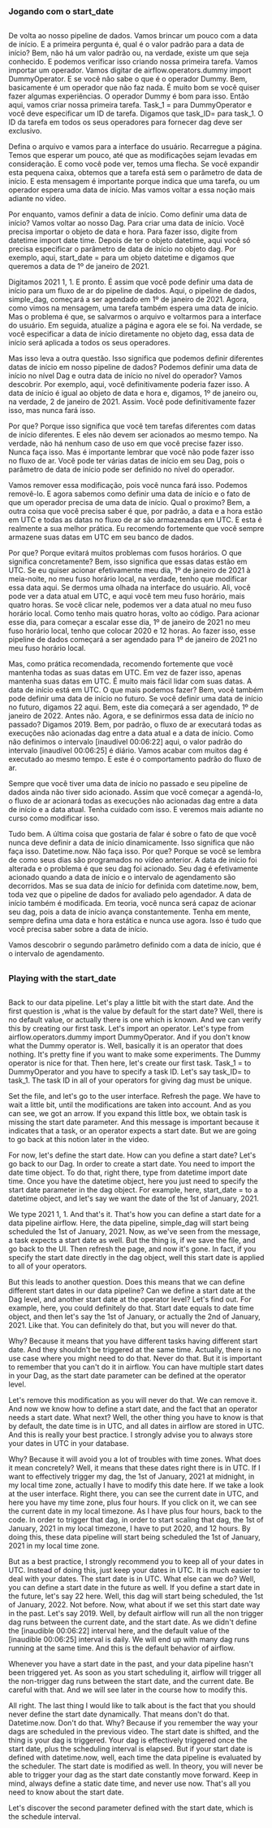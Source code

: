 ### Jogando com o start_date
##

De volta ao nosso pipeline de dados. Vamos brincar um pouco com a data de início. E a primeira pergunta é, qual é o valor padrão para a data de início? Bem, não há um valor padrão ou, na verdade, existe um que seja conhecido. E podemos verificar isso criando nossa primeira tarefa. Vamos importar um operador. Vamos digitar de airflow.operators.dummy import DummyOperator. E se você não sabe o que é o operador Dummy. Bem, basicamente é um operador que não faz nada. É muito bom se você quiser fazer algumas experiências. O operador Dummy é bom para isso. Então aqui, vamos criar nossa primeira tarefa. Task_1 = para DummyOperator e você deve especificar um ID de tarefa. Digamos que task_ID= para task_1. O ID da tarefa em todos os seus operadores para fornecer dag deve ser exclusivo.

Defina o arquivo e vamos para a interface do usuário. Recarregue a página. Temos que esperar um pouco, até que as modificações sejam levadas em consideração. E como você pode ver, temos uma flecha. Se você expandir esta pequena caixa, obtemos que a tarefa está sem o parâmetro de data de início. E esta mensagem é importante porque indica que uma tarefa, ou um operador espera uma data de início. Mas vamos voltar a essa noção mais adiante no vídeo.

Por enquanto, vamos definir a data de início. Como definir uma data de início? Vamos voltar ao nosso Dag. Para criar uma data de início. Você precisa importar o objeto de data e hora. Para fazer isso, digite from datetime import date time. Depois de ter o objeto datetime, aqui você só precisa especificar o parâmetro de data de início no objeto dag. Por exemplo, aqui, start_date = para um objeto datetime e digamos que queremos a data de 1º de janeiro de 2021.

Digitamos 2021 1, 1. E pronto. É assim que você pode definir uma data de início para um fluxo de ar do pipeline de dados. Aqui, o pipeline de dados, simple_dag, começará a ser agendado em 1º de janeiro de 2021. Agora, como vimos na mensagem, uma tarefa também espera uma data de início. Mas o problema é que, se salvarmos o arquivo e voltarmos para a interface do usuário. Em seguida, atualize a página e agora ele se foi. Na verdade, se você especificar a data de início diretamente no objeto dag, essa data de início será aplicada a todos os seus operadores.

Mas isso leva a outra questão. Isso significa que podemos definir diferentes datas de início em nosso pipeline de dados? Podemos definir uma data de início no nível Dag e outra data de início no nível do operador? Vamos descobrir. Por exemplo, aqui, você definitivamente poderia fazer isso. A data de início é igual ao objeto de data e hora e, digamos, 1º de janeiro ou, na verdade, 2 de janeiro de 2021. Assim. Você pode definitivamente fazer isso, mas nunca fará isso.

Por que? Porque isso significa que você tem tarefas diferentes com datas de início diferentes. E eles não devem ser acionados ao mesmo tempo. Na verdade, não há nenhum caso de uso em que você precise fazer isso. Nunca faça isso. Mas é importante lembrar que você não pode fazer isso no fluxo de ar. Você pode ter várias datas de início em seu Dag, pois o parâmetro de data de início pode ser definido no nível do operador.

Vamos remover essa modificação, pois você nunca fará isso. Podemos removê-lo. E agora sabemos como definir uma data de início e o fato de que um operador precisa de uma data de início. Qual o proximo? Bem, a outra coisa que você precisa saber é que, por padrão, a data e a hora estão em UTC e todas as datas no fluxo de ar são armazenadas em UTC. E esta é realmente a sua melhor prática. Eu recomendo fortemente que você sempre armazene suas datas em UTC em seu banco de dados.

Por que? Porque evitará muitos problemas com fusos horários. O que significa concretamente? Bem, isso significa que essas datas estão em UTC. Se eu quiser acionar efetivamente meu dia, 1º de janeiro de 2021 à meia-noite, no meu fuso horário local, na verdade, tenho que modificar essa data aqui. Se dermos uma olhada na interface do usuário. Ali, você pode ver a data atual em UTC, e aqui você tem meu fuso horário, mais quatro horas. Se você clicar nele, podemos ver a data atual no meu fuso horário local. Como tenho mais quatro horas, volto ao código. Para acionar esse dia, para começar a escalar esse dia, 1º de janeiro de 2021 no meu fuso horário local, tenho que colocar 2020 e 12 horas. Ao fazer isso, esse pipeline de dados começará a ser agendado para 1º de janeiro de 2021 no meu fuso horário local.

Mas, como prática recomendada, recomendo fortemente que você mantenha todas as suas datas em UTC. Em vez de fazer isso, apenas mantenha suas datas em UTC. É muito mais fácil lidar com suas datas. A data de início está em UTC. O que mais podemos fazer? Bem, você também pode definir uma data de início no futuro. Se você definir uma data de início no futuro, digamos 22 aqui. Bem, este dia começará a ser agendado, 1º de janeiro de 2022. Antes não. Agora, e se definirmos essa data de início no passado? Digamos 2019. Bem, por padrão, o fluxo de ar executará todas as execuções não acionadas dag entre a data atual e a data de início. Como não definimos o intervalo [inaudível 00:06:22] aqui, o valor padrão do intervalo [inaudível 00:06:25] é diário. Vamos acabar com muitos dag é executado ao mesmo tempo. E este é o comportamento padrão do fluxo de ar.

Sempre que você tiver uma data de início no passado e seu pipeline de dados ainda não tiver sido acionado. Assim que você começar a agendá-lo, o fluxo de ar acionará todas as execuções não acionadas dag entre a data de início e a data atual. Tenha cuidado com isso. E veremos mais adiante no curso como modificar isso.

Tudo bem. A última coisa que gostaria de falar é sobre o fato de que você nunca deve definir a data de início dinamicamente. Isso significa que não faça isso. Datetime.now. Não faça isso. Por que? Porque se você se lembra de como seus dias são programados no vídeo anterior. A data de início foi alterada e o problema é que seu dag foi acionado. Seu dag é efetivamente acionado quando a data de início e o intervalo de agendamento são decorridos. Mas se sua data de início for definida com datetime.now, bem, toda vez que o pipeline de dados for avaliado pelo agendador. A data de início também é modificada. Em teoria, você nunca será capaz de acionar seu dag, pois a data de início avança constantemente. Tenha em mente, sempre defina uma data e hora estática e nunca use agora. Isso é tudo que você precisa saber sobre a data de início.

Vamos descobrir o segundo parâmetro definido com a data de início, que é o intervalo de agendamento.

##
### Playing with the start_date
##
Back to our data pipeline. Let's play a little bit with the start date. And the first question is ,what is the value by default for the start date? Well, there is no default value, or actually there is one which is known. And we can verify this by creating our first task. Let's import an operator. Let's type from airflow.operators.dummy import DummyOperator. And if you don't know what the Dummy operator is. Well, basically it is an operator that does nothing. It's pretty fine if you want to make some experiments. The Dummy operator is nice for that. Then here, let's create our first task. Task_1 = to DummyOperator and you have to specify a task ID. Let's say task_ID= to task_1. The task ID in all of your operators for giving dag must be unique.

Set the file, and let's go to the user interface. Refresh the page. We have to wait a little bit, until the modifications are taken into account. And as you can see, we got an arrow. If you expand this little box, we obtain task is missing the start date parameter. And this message is important because it indicates that a task, or an operator expects a start date. But we are going to go back at this notion later in the video.

For now, let's define the start date. How can you define a start date? Let's go back to our Dag. In order to create a start date. You need to import the date time object. To do that, right there, type from datetime import date time. Once you have the datetime object, here you just need to specify the start date parameter in the dag object. For example, here, start_date = to a datetime object, and let's say we want the date of the 1st of January, 2021.

We type 2021 1, 1. And that's it. That's how you can define a start date for a data pipeline airflow. Here, the data pipeline, simple_dag will start being scheduled the 1st of January, 2021. Now, as we've seen from the message, a task expects a start date as well. But the thing is, if we save the file, and go back to the UI. Then refresh the page, and now it's gone. In fact, if you specify the start date directly in the dag object, well this start date is applied to all of your operators.

But this leads to another question. Does this means that we can define different start dates in our data pipeline? Can we define a start date at the Dag level, and another start date at the operator level? Let's find out. For example, here, you could definitely do that. Start date equals to date time object, and then let's say the 1st of January, or actually the 2nd of January, 2021. Like that. You can definitely do that, but you will never do that.

Why? Because it means that you have different tasks having different start date. And they shouldn't be triggered at the same time. Actually, there is no use case where you might need to do that. Never do that. But it is important to remember that you can't do it in airflow. You can have multiple start dates in your Dag, as the start date parameter can be defined at the operator level.

Let's remove this modification as you will never do that. We can remove it. And now we know how to define a start date, and the fact that an operator needs a start date. What next? Well, the other thing you have to know is that by default, the date time is in UTC, and all dates in airflow are stored in UTC. And this is really your best practice. I strongly advise you to always store your dates in UTC in your database.

Why? Because it will avoid you a lot of troubles with time zones. What does it mean concretely? Well, it means that these dates right there is in UTC. If I want to effectively trigger my dag, the 1st of January, 2021 at midnight, in my local time zone, actually I have to modify this date here. If we take a look at the user interface. Right there, you can see the current date in UTC, and here you have my time zone, plus four hours. If you click on it, we can see the current date in my local timezone. As I have plus four hours, back to the code. In order to trigger that dag, in order to start scaling that dag, the 1st of January, 2021 in my local timezone, I have to put 2020, and 12 hours. By doing this, these data pipeline will start being scheduled the 1st of January, 2021 in my local time zone.

But as a best practice, I strongly recommend you to keep all of your dates in UTC. Instead of doing this, just keep your dates in UTC. It is much easier to deal with your dates. The start date is in UTC. What else can we do? Well, you can define a start date in the future as well. If you define a start date in the future, let's say 22 here. Well, this dag will start being scheduled, the 1st of January, 2022. Not before. Now, what about if we set this start date way in the past. Let's say 2019. Well, by default airflow will run all the non trigger dag runs between the current date, and the start date. As we didn't define the [inaudible 00:06:22] interval here, and the default value of the [inaudible 00:06:25] interval is daily. We will end up with many dag runs running at the same time. And this is the default behavior of airflow.

Whenever you have a start date in the past, and your data pipeline hasn't been triggered yet. As soon as you start scheduling it, airflow will trigger all the non-trigger dag runs between the start date, and the current date. Be careful with that. And we will see later in the course how to modify this.

All right. The last thing I would like to talk about is the fact that you should never define the start date dynamically. That means don't do that. Datetime.now. Don't do that. Why? Because if you remember the way your dags are scheduled in the previous video. The start date is shifted, and the thing is your dag is triggered. Your dag is effectively triggered once the start date, plus the scheduling interval is elapsed. But if your start date is defined with datetime.now, well, each time the data pipeline is evaluated by the scheduler. The start date is modified as well. In theory, you will never be able to trigger your dag as the start date constantly move forward. Keep in mind, always define a static date time, and never use now. That's all you need to know about the start date.

Let's discover the second parameter defined with the start date, which is the schedule interval.


